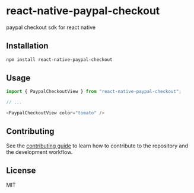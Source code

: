 # react-native-paypal-checkout

paypal checkout sdk for react native

## Installation

```sh
npm install react-native-paypal-checkout
```

## Usage

```js
import { PaypalCheckoutView } from "react-native-paypal-checkout";

// ...

<PaypalCheckoutView color="tomato" />
```

## Contributing

See the [contributing guide](CONTRIBUTING.md) to learn how to contribute to the repository and the development workflow.

## License

MIT
